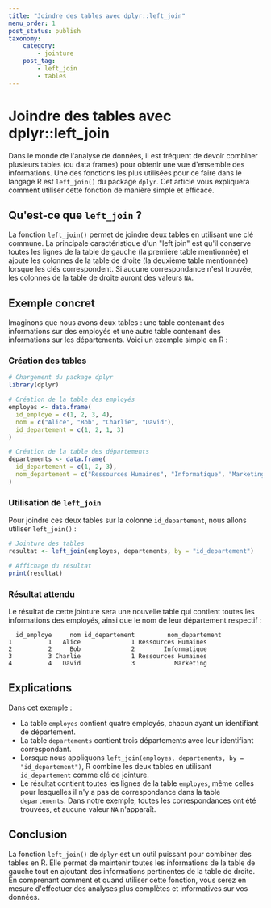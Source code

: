 ```yaml
---
title: "Joindre des tables avec dplyr::left_join"
menu_order: 1
post_status: publish
taxonomy:
    category:
        - jointure
    post_tag:
        - left_join
        - tables
---
```


# Joindre des tables avec dplyr::left_join

Dans le monde de l'analyse de données, il est fréquent de devoir combiner plusieurs tables (ou data frames) pour obtenir une vue d'ensemble des informations. Une des fonctions les plus utilisées pour ce faire dans le langage R est `left_join()` du package `dplyr`. Cet article vous expliquera comment utiliser cette fonction de manière simple et efficace.

## Qu'est-ce que `left_join` ?

La fonction `left_join()` permet de joindre deux tables en utilisant une clé commune. La principale caractéristique d'un "left join" est qu'il conserve toutes les lignes de la table de gauche (la première table mentionnée) et ajoute les colonnes de la table de droite (la deuxième table mentionnée) lorsque les clés correspondent. Si aucune correspondance n'est trouvée, les colonnes de la table de droite auront des valeurs `NA`.

## Exemple concret

Imaginons que nous avons deux tables : une table contenant des informations sur des employés et une autre table contenant des informations sur les départements. Voici un exemple simple en R :

### Création des tables

```r
# Chargement du package dplyr
library(dplyr)

# Création de la table des employés
employes <- data.frame(
  id_employe = c(1, 2, 3, 4),
  nom = c("Alice", "Bob", "Charlie", "David"),
  id_departement = c(1, 2, 1, 3)
)

# Création de la table des départements
departements <- data.frame(
  id_departement = c(1, 2, 3),
  nom_departement = c("Ressources Humaines", "Informatique", "Marketing")
)
```

### Utilisation de `left_join`

Pour joindre ces deux tables sur la colonne `id_departement`, nous allons utiliser `left_join()` :

```r
# Jointure des tables
resultat <- left_join(employes, departements, by = "id_departement")

# Affichage du résultat
print(resultat)
```

### Résultat attendu

Le résultat de cette jointure sera une nouvelle table qui contient toutes les informations des employés, ainsi que le nom de leur département respectif :

```
  id_employe     nom id_departement         nom_departement
1          1   Alice              1 Ressources Humaines
2          2     Bob              2        Informatique
3          3 Charlie              1 Ressources Humaines
4          4   David              3           Marketing
```

## Explications

Dans cet exemple :

- La table `employes` contient quatre employés, chacun ayant un identifiant de département.
- La table `departements` contient trois départements avec leur identifiant correspondant.
- Lorsque nous appliquons `left_join(employes, departements, by = "id_departement")`, R combine les deux tables en utilisant `id_departement` comme clé de jointure.
- Le résultat contient toutes les lignes de la table `employes`, même celles pour lesquelles il n'y a pas de correspondance dans la table `departements`. Dans notre exemple, toutes les correspondances ont été trouvées, et aucune valeur `NA` n'apparaît.

## Conclusion

La fonction `left_join()` de `dplyr` est un outil puissant pour combiner des tables en R. Elle permet de maintenir toutes les informations de la table de gauche tout en ajoutant des informations pertinentes de la table de droite. En comprenant comment et quand utiliser cette fonction, vous serez en mesure d'effectuer des analyses plus complètes et informatives sur vos données.

